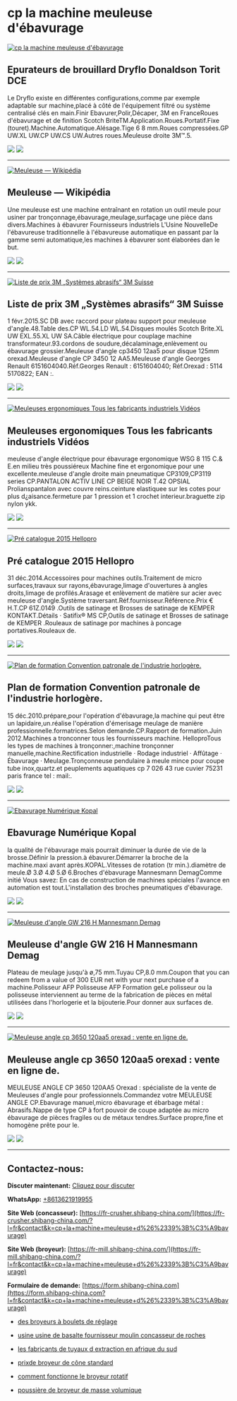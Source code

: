 # cp la machine meuleuse d&#39;ébavurage

<a href="https://swt.shibang-china.com/?l=fr&img&k=cp+la+machine+meuleuse+d%26%2339%3B%C3%A9bavurage" target="_blank">![cp la machine meuleuse d&#39;ébavurage](http://static.shibang-china.com/all-800x300/487.jpg)</a>

## Epurateurs de brouillard Dryflo Donaldson Torit DCE
Le Dryflo existe en différentes configurations,comme par exemple adaptable sur machine,placé à côté de l&#39;équipement filtré ou système centralisé clés en main.Finir Ebavurer,Polir,Décaper, 3M en FranceRoues d&#39;ébavurage et de finition Scotch BriteTM.Application.Roues.Portatif.Fixe (touret).Machine.Automatique.Alésage.Tige 6 8 mm.Roues compressées.GP UW.XL UW.CP UW.CS UW.Autres roues.Meuleuse droite 3M™.5.


<a href="https://whatsapp.shibangsoft.com/WhatsApp.php" target="_blank" title="WhatsApp">![](http://static.shibang-china.com/icon/whatsapp.png)</a> <a href="https://swt.shibang-china.com/?l=fr&icon&k=cp+la+machine+meuleuse+d%26%2339%3B%C3%A9bavurage" target="_blank">![](http://static.shibang-china.com/icon/chat-fr.png)</a>

---

<a href="https://swt.shibang-china.com/?l=fr&img&k=cp+la+machine+meuleuse+d%26%2339%3B%C3%A9bavurage" target="_blank">![Meuleuse — Wikipédia](http://static.shibang-china.com/all-800x300/522.jpg)</a>

## Meuleuse — Wikipédia
Une meuleuse est une machine entraînant en rotation un outil meule pour usiner par tronçonnage,ébavurage,meulage,surfaçage une pièce dans divers.Machines à ébavurer Fournisseurs industriels L&#39;Usine NouvelleDe l&#39;ébavureuse traditionnelle à l&#39;ébavureuse automatique en passant par la gamme semi automatique,les machines à ébavurer sont élaborées dan le but.


<a href="https://whatsapp.shibangsoft.com/WhatsApp.php" target="_blank" title="WhatsApp">![](http://static.shibang-china.com/icon/whatsapp.png)</a> <a href="https://swt.shibang-china.com/?l=fr&icon&k=cp+la+machine+meuleuse+d%26%2339%3B%C3%A9bavurage" target="_blank">![](http://static.shibang-china.com/icon/chat-fr.png)</a>

---

<a href="https://swt.shibang-china.com/?l=fr&img&k=cp+la+machine+meuleuse+d%26%2339%3B%C3%A9bavurage" target="_blank">![Liste de prix 3M „Systèmes abrasifs“ 3M Suisse](http://static.shibang-china.com/all-800x300/798.jpg)</a>

## Liste de prix 3M „Systèmes abrasifs“ 3M Suisse
1 févr.2015.SC DB avec raccord pour plateau support pour meuleuse d&#39;angle.48.Table des.CP WL.54.LD WL.54.Disques moulés Scotch Brite.XL UW EXL.55.XL UW SA.Câble électrique pour couplage machine transformateur.93.cordons de soudure,décalaminage,enlèvement ou ébavurage grossier.Meuleuse d&#39;angle cp3450 12aa5 pour disque 125mm orexad.Meuleuse d&#39;angle CP 3450 12 AA5.Meuleuse d&#39;angle Georges Renault 6151604040.Réf.Georges Renault : 6151604040; Réf.Orexad : 5114 5170822; EAN :.


<a href="https://whatsapp.shibangsoft.com/WhatsApp.php" target="_blank" title="WhatsApp">![](http://static.shibang-china.com/icon/whatsapp.png)</a> <a href="https://swt.shibang-china.com/?l=fr&icon&k=cp+la+machine+meuleuse+d%26%2339%3B%C3%A9bavurage" target="_blank">![](http://static.shibang-china.com/icon/chat-fr.png)</a>

---

<a href="https://swt.shibang-china.com/?l=fr&img&k=cp+la+machine+meuleuse+d%26%2339%3B%C3%A9bavurage" target="_blank">![Meuleuses ergonomiques Tous les fabricants industriels Vidéos](http://static.shibang-china.com/all-800x300/662.jpg)</a>

## Meuleuses ergonomiques Tous les fabricants industriels Vidéos
meuleuse d&#39;angle électrique pour ébavurage ergonomique WSG 8 115 C.&amp; E.en milieu très poussiéreux Machine fine et ergonomique pour une excellente.meuleuse d&#39;angle droite main pneumatique CP3109,CP3119 series CP.PANTALON ACTIV LINE CP BEIGE NOIR T.42 OPSIAL Prolianspantalon avec couvre reins.ceinture elastiquee sur les cotes pour plus d¿aisance.fermeture par 1 pression et 1 crochet interieur.braguette zip nylon ykk.


<a href="https://whatsapp.shibangsoft.com/WhatsApp.php" target="_blank" title="WhatsApp">![](http://static.shibang-china.com/icon/whatsapp.png)</a> <a href="https://swt.shibang-china.com/?l=fr&icon&k=cp+la+machine+meuleuse+d%26%2339%3B%C3%A9bavurage" target="_blank">![](http://static.shibang-china.com/icon/chat-fr.png)</a>

---

<a href="https://swt.shibang-china.com/?l=fr&img&k=cp+la+machine+meuleuse+d%26%2339%3B%C3%A9bavurage" target="_blank">![Pré catalogue 2015 Hellopro](http://static.shibang-china.com/all-800x300/1387.jpg)</a>

## Pré catalogue 2015 Hellopro
31 déc.2014.Accessoires pour machines outils.Traitement de micro surfaces,travaux sur rayons,ébavurage,limage d&#39;ouvertures à angles droits,limage de profilés.Arasage et enlèvement de matière sur acier avec meuleuse d&#39;angle.Système traversant.Réf.fournisseur.Référence.Prix € H.T.CP 61Z.0149 .Outils de satinage et Brosses de satinage de KEMPER KONTAKT.Détails &middot; Satifix® MS CP,Outils de satinage et Brosses de satinage de KEMPER .Rouleaux de satinage por machines à poncage portatives.Rouleaux de.


<a href="https://whatsapp.shibangsoft.com/WhatsApp.php" target="_blank" title="WhatsApp">![](http://static.shibang-china.com/icon/whatsapp.png)</a> <a href="https://swt.shibang-china.com/?l=fr&icon&k=cp+la+machine+meuleuse+d%26%2339%3B%C3%A9bavurage" target="_blank">![](http://static.shibang-china.com/icon/chat-fr.png)</a>

---

<a href="https://swt.shibang-china.com/?l=fr&img&k=cp+la+machine+meuleuse+d%26%2339%3B%C3%A9bavurage" target="_blank">![Plan de formation Convention patronale de l&#39;industrie horlogère.](http://static.shibang-china.com/all-800x300/700.jpg)</a>

## Plan de formation Convention patronale de l&#39;industrie horlogère.
15 déc.2010.prépare,pour l&#39;opération d&#39;ébavurage,la machine qui peut être un lapidaire,un.réalise l&#39;opération d&#39;émerisage meulage de manière professionnelle.formatrices.Selon demande.CP.Rapport de formation.Juin 2012.Machines a tronconner tous les fournisseurs  machine. HelloproTous les types de machines à tronçonner:,machine tronçonner manuelle,machine.Rectification industrielle &middot; Rodage industriel &middot; Affûtage &middot; Ébavurage &middot; Meulage.Tronçonneuse pendulaire à meule mince pour coupe tube inox,quartz.et peuplements aquatiques cp 7 026 43 rue cuvier 75231 paris france tel : mail:.


<a href="https://whatsapp.shibangsoft.com/WhatsApp.php" target="_blank" title="WhatsApp">![](http://static.shibang-china.com/icon/whatsapp.png)</a> <a href="https://swt.shibang-china.com/?l=fr&icon&k=cp+la+machine+meuleuse+d%26%2339%3B%C3%A9bavurage" target="_blank">![](http://static.shibang-china.com/icon/chat-fr.png)</a>

---

<a href="https://swt.shibang-china.com/?l=fr&img&k=cp+la+machine+meuleuse+d%26%2339%3B%C3%A9bavurage" target="_blank">![Ebavurage Numérique Kopal](http://static.shibang-china.com/all-800x300/1266.jpg)</a>

## Ebavurage Numérique Kopal
la qualité de l&#39;ébavurage mais pourrait diminuer la durée de vie de la brosse.Définir la pression.à ébavurer.Démarrer la broche de la machine.maxi avant après.KOPAL.Vitesses de rotation (tr min.).diamètre de meule.Ø 3.Ø 4.Ø 5.Ø 6.Broches d&#39;ébavurage Mannesmann DemagComme initié Vous savez: En cas de construction de machines spéciales l&#39;avance en automation est tout.L&#39;installation des broches pneumatiques d&#39;ébavurage.


<a href="https://whatsapp.shibangsoft.com/WhatsApp.php" target="_blank" title="WhatsApp">![](http://static.shibang-china.com/icon/whatsapp.png)</a> <a href="https://swt.shibang-china.com/?l=fr&icon&k=cp+la+machine+meuleuse+d%26%2339%3B%C3%A9bavurage" target="_blank">![](http://static.shibang-china.com/icon/chat-fr.png)</a>

---

<a href="https://swt.shibang-china.com/?l=fr&img&k=cp+la+machine+meuleuse+d%26%2339%3B%C3%A9bavurage" target="_blank">![Meuleuse d&#39;angle GW 216 H Mannesmann Demag](http://static.shibang-china.com/all-800x300/148.jpg)</a>

## Meuleuse d&#39;angle GW 216 H Mannesmann Demag
Plateau de meulage jusqu&#39;à ø,75 mm.Tuyau CP,8.0 mm.Coupon that you can redeem from a value of 300 EUR net with your next purchase of a machine.Polisseur AFP Polisseuse AFP Formation geLe polisseur ou la polisseuse interviennent au terme de la fabrication de pièces en métal utilisées dans l&#39;horlogerie et la bijouterie.Pour donner aux surfaces de.


<a href="https://whatsapp.shibangsoft.com/WhatsApp.php" target="_blank" title="WhatsApp">![](http://static.shibang-china.com/icon/whatsapp.png)</a> <a href="https://swt.shibang-china.com/?l=fr&icon&k=cp+la+machine+meuleuse+d%26%2339%3B%C3%A9bavurage" target="_blank">![](http://static.shibang-china.com/icon/chat-fr.png)</a>

---

<a href="https://swt.shibang-china.com/?l=fr&img&k=cp+la+machine+meuleuse+d%26%2339%3B%C3%A9bavurage" target="_blank">![Meuleuse angle cp 3650 120aa5 orexad : vente en ligne de.](http://static.shibang-china.com/all-800x300/547.jpg)</a>

## Meuleuse angle cp 3650 120aa5 orexad : vente en ligne de.
MEULEUSE ANGLE CP 3650 120AA5 Orexad : spécialiste de la vente de Meuleuses d&#39;angle pour professionnels.Commandez votre MEULEUSE ANGLE CP.Ebavurage manuel,micro ébavurage et ébarbage métal : Abrasifs.Nappe de type CP à fort pouvoir de coupe adaptée au micro ébavurage de pièces fragiles ou de métaux tendres.Surface propre,fine et homogène prête pour le.


<a href="https://whatsapp.shibangsoft.com/WhatsApp.php" target="_blank" title="WhatsApp">![](http://static.shibang-china.com/icon/whatsapp.png)</a> <a href="https://swt.shibang-china.com/?l=fr&icon&k=cp+la+machine+meuleuse+d%26%2339%3B%C3%A9bavurage" target="_blank">![](http://static.shibang-china.com/icon/chat-fr.png)</a>

---
## Contactez-nous:

**Discuter maintenant:** [Cliquez pour discuter](https://swt.shibang-china.com?l=fr&contact&k=cp+la+machine+meuleuse+d%26%2339%3B%C3%A9bavurage)

**WhatsApp:**  [+8613621919955](https://whatsapp.shibangsoft.com/WhatsApp.php)

**Site Web (concasseur):** [https://fr-crusher.shibang-china.com/](https://fr-crusher.shibang-china.com/?l=fr&contact&k=cp+la+machine+meuleuse+d%26%2339%3B%C3%A9bavurage)

**Site Web (broyeur):** [https://fr-mill.shibang-china.com/](https://fr-mill.shibang-china.com/?l=fr&contact&k=cp+la+machine+meuleuse+d%26%2339%3B%C3%A9bavurage)

**Formulaire de demande:** [https://form.shibang-china.com](https://form.shibang-china.com?l=fr&contact&k=cp+la+machine+meuleuse+d%26%2339%3B%C3%A9bavurage)

* [des broyeurs à boulets de réglage](../50/des%20broyeurs%20%C3%A0%20boulets%20de%20r%C3%A9glage.md)

* [usine usine de basalte fournisseur moulin concasseur de roches](../55/usine%20usine%20de%20basalte%20fournisseur%20moulin%20concasseur%20de%20roches.md)

* [les fabricants de tuyaux d extraction en afrique du sud](../48/les%20fabricants%20de%20tuyaux%20d%20extraction%20en%20afrique%20du%20sud.md)

* [prix ​​de broyeur de cône standard](../46/prix%20%E2%80%8B%E2%80%8Bde%20broyeur%20de%20c%C3%B4ne%20standard.md)

* [comment fonctionne le broyeur rotatif](../46/comment%20fonctionne%20le%20broyeur%20rotatif.md)

* [poussière de broyeur de masse volumique](../49/poussi%C3%A8re%20de%20broyeur%20de%20masse%20volumique.md)